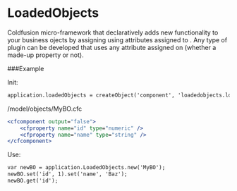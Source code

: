LoadedObjects
=============

Coldfusion micro-framework that declaratively adds new functionality to your business ojects by assigning using attributes assigned to <cfproperty>. Any type of plugin can be developed that uses any attribute assigned on <cfproperty> (whether a made-up property or not).

###Example

Init:
```ColdFusion
application.loadedObjects = createObject('component', 'loadedobjects.loadedobjects').init(ObjectPathPrefix = 'model.objects');
```

/model/objects/MyBO.cfc
```ColdFusion
<cfcomponent output="false">
	<cfproperty name="id" type="numeric" />
	<cfproperty name="name" type="string" />
</cfcomponent>
```

Use:
```ColdFusion
var newBO = application.LoadedObjects.new('MyBO');
newBO.set('id', 1).set('name', 'Baz');
newBO.get('id');
```
